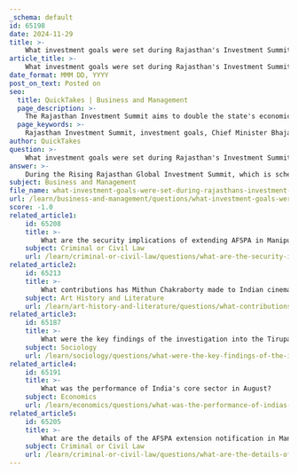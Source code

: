 ```yaml
---
_schema: default
id: 65198
date: 2024-11-29
title: >-
    What investment goals were set during Rajasthan's Investment Summit?
article_title: >-
    What investment goals were set during Rajasthan's Investment Summit?
date_format: MMM DD, YYYY
post_on_text: Posted on
seo:
  title: QuickTakes | Business and Management
  page_description: >-
    The Rajasthan Investment Summit aims to double the state's economic output with an investment target of 12.50 lakh crore, focusing on strategic sectors and fostering private sector engagement for inclusive growth.
  page_keywords: >-
    Rajasthan Investment Summit, investment goals, Chief Minister Bhajan Lal Sharma, economic output, Memorandums of Understanding, global investors, industry leaders, agriculture, renewable energy, education, automotive, electric vehicles, EVs, infrastructure, Rising Rajasthan initiative, private sector engagement, economic development, social development
author: QuickTakes
question: >-
    What investment goals were set during Rajasthan's Investment Summit?
answer: >-
    During the Rising Rajasthan Global Investment Summit, which is scheduled to take place from December 9 to 11, 2024, in Jaipur, the Rajasthan government has set ambitious investment goals. Chief Minister Bhajan Lal Sharma has announced a target to double the state's economic output, with the value of Memorandums of Understanding (MoUs) inked under the summit swelling to ₹12.50 lakh crore. \n\nThe summit aims to attract global investors, industry leaders, and policymakers, focusing on various strategic sectors such as agriculture, renewable energy, education, automotive and electric vehicles (EVs), and infrastructure. The event will also include a series of investor meets leading up to the summit, showcasing the state's abundant resources and opportunities for profitable investment. \n\nThe overarching mission of the Rising Rajasthan initiative is to foster private sector engagement for inclusive and sustainable economic and social development in the state, ultimately benefiting its population.
subject: Business and Management
file_name: what-investment-goals-were-set-during-rajasthans-investment-summit.md
url: /learn/business-and-management/questions/what-investment-goals-were-set-during-rajasthans-investment-summit
score: -1.0
related_article1:
    id: 65208
    title: >-
        What are the security implications of extending AFSPA in Manipur?
    subject: Criminal or Civil Law
    url: /learn/criminal-or-civil-law/questions/what-are-the-security-implications-of-extending-afspa-in-manipur
related_article2:
    id: 65213
    title: >-
        What contributions has Mithun Chakraborty made to Indian cinema?
    subject: Art History and Literature
    url: /learn/art-history-and-literature/questions/what-contributions-has-mithun-chakraborty-made-to-indian-cinema
related_article3:
    id: 65187
    title: >-
        What were the key findings of the investigation into the Tirupati Laddus controversy?
    subject: Sociology
    url: /learn/sociology/questions/what-were-the-key-findings-of-the-investigation-into-the-tirupati-laddus-controversy
related_article4:
    id: 65191
    title: >-
        What was the performance of India's core sector in August?
    subject: Economics
    url: /learn/economics/questions/what-was-the-performance-of-indias-core-sector-in-august
related_article5:
    id: 65205
    title: >-
        What are the details of the AFSPA extension notification in Manipur?
    subject: Criminal or Civil Law
    url: /learn/criminal-or-civil-law/questions/what-are-the-details-of-the-afspa-extension-notification-in-manipur
---
```


&nbsp;